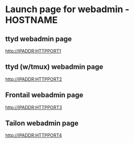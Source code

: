 # Launch page for webadmin - HOSTNAME

## ttyd webadmin page
<http://IPADDR:HTTPPORT1>

## ttyd (w/tmux) webadmin page
<http://IPADDR:HTTPPORT2>

## Frontail webadmin page
<http://IPADDR:HTTPPORT3>

## Tailon webadmin page
<http://IPADDR:HTTPPORT4>

